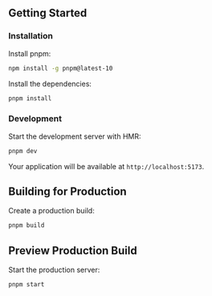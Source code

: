 ## Getting Started

### Installation

Install pnpm:
```bash
npm install -g pnpm@latest-10
```

Install the dependencies:

```bash
pnpm install
```

### Development

Start the development server with HMR:

```bash
pnpm dev
```

Your application will be available at `http://localhost:5173`.

## Building for Production

Create a production build:

```bash
pnpm build
```

## Preview Production Build

Start the production server:

```bash
pnpm start
```
